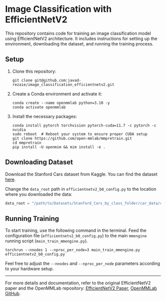 # Image Classification with EfficientNetV2

This repository contains code for training an image classification model using EfficientNetV2 architecture. It includes instructions for setting up the environment, downloading the dataset, and running the training process.

## Setup

1. Clone this repository:

   ```shell
   git clone git@github.com:javad-rezaie/image_classification_efficientnetv2.git
   ```

2. Create a Conda environment and activate it:

   ```shell
   conda create --name openmmlab python=3.10 -y
   conda activate openmmlab
   ```

3. Install the necessary packages:

   ```shell
   conda install pytorch torchvision pytorch-cuda=11.7 -c pytorch -c nvidia
   sudo reboot  # Reboot your system to ensure proper CUDA setup
   git clone https://github.com/open-mmlab/mmpretrain.git
   cd mmpretrain
   pip install -U openmim && mim install -e .
   ```

## Downloading Dataset

Download the Stanford Cars dataset from Kaggle. You can find the dataset [here](https://www.kaggle.com/jessicali9530/stanford-cars-dataset).

Change the `data_root` path in `efficientnetv2_b0_config.py` to the location where you downloaded the data:

```python
data_root = "/path/to/Datasets/Stanford_Cars_by_class_folder/car_data/car_data/"
```

## Running Training

To start training, use the following command in the terminal. Feed the configuration file (`efficientnetv2_b0_config.py`) to the main `mmengine` running script (`main_train_mmengine.py`).

```shell
torchrun --nnodes 1 --nproc_per_node=3 main_train_mmengine.py efficientnetv2_b0_config.py
```

Feel free to adjust the `--nnodes` and `--nproc_per_node` parameters according to your hardware setup.

---

For more details and documentation, refer to the original EfficientNetV2 paper and the OpenMMLab repository: [EfficientNetV2 Paper](https://arxiv.org/abs/2104.00298), [OpenMMLab GitHub](https://github.com/open-mmlab).
```